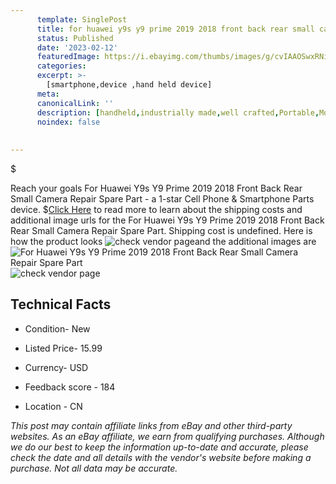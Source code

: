 ```yaml
---
      template: SinglePost
      title: for huawei y9s y9 prime 2019 2018 front back rear small camera repair spare part
      status: Published
      date: '2023-02-12'
      featuredImage: https://i.ebayimg.com/thumbs/images/g/cvIAAOSwxRNiaWnv/s-l225.jpg
      categories: 
      excerpt: >-
        [smartphone,device ,hand held device]
      meta:
      canonicalLink: ''
      description: [handheld,industrially made,well crafted,Portable,Mobile,Compact,Convenient,Lightweight,Maneuverable,Man-portable,Miniature,Carriable,Hand-held,Light,Holdable,Transportable,Mobile device,Pocket-sized,On-the-go,Wireless,Cordless,Compact size,Convenient size, smartphone,device ,hand held device]
      noindex: false
      
        
---
```

$

Reach your goals For Huawei Y9s Y9 Prime 2019 2018 Front Back Rear Small Camera Repair Spare Part - a 1-star Cell Phone & Smartphone Parts device.
$[Click Here](https://www.ebay.com/itm/374045242226?hash=item5716d57372%3Ag%3AcvIAAOSwxRNiaWnv&mkevt=1&mkcid=1&mkrid=711-53200-19255-0&campid=%253CePNCampaignId%253E&customid=%253CreferenceId%253E&toolid=10049) to read more to learn about the shipping costs and additional image urls for the For Huawei Y9s Y9 Prime 2019 2018 Front Back Rear Small Camera Repair Spare Part. Shipping cost is undefined. Here is how the product looks ![check vendor page](https://i.ebayimg.com/thumbs/images/g/cvIAAOSwxRNiaWnv/s-l225.jpg)and the additional images are![For Huawei Y9s Y9 Prime 2019 2018 Front Back Rear Small Camera Repair Spare Part](https://i.ebayimg.com/images/g/cvIAAOSwxRNiaWnv/s-l960.jpg)![check vendor page](https://origin-galleryplus.ebayimg.com/ws/web/374045242226_2_0_1/225x225.jpg,https://origin-galleryplus.ebayimg.com/ws/web/374045242226_3_0_1/225x225.jpg,https://origin-galleryplus.ebayimg.com/ws/web/374045242226_4_0_1/225x225.jpg,https://origin-galleryplus.ebayimg.com/ws/web/374045242226_5_0_1/225x225.jpg,https://origin-galleryplus.ebayimg.com/ws/web/374045242226_6_0_1/225x225.jpg,https://origin-galleryplus.ebayimg.com/ws/web/374045242226_7_0_1/225x225.jpg,https://origin-galleryplus.ebayimg.com/ws/web/374045242226_8_0_1/225x225.jpg,https://origin-galleryplus.ebayimg.com/ws/web/374045242226_9_0_1/225x225.jpg,https://origin-galleryplus.ebayimg.com/ws/web/374045242226_10_0_1/225x225.jpg,https://origin-galleryplus.ebayimg.com/ws/web/374045242226_11_0_1/225x225.jpg,https://origin-galleryplus.ebayimg.com/ws/web/374045242226_12_0_1/225x225.jpg)



 ## Technical Facts 



     
      

 - Condition- New 


      

 - Listed Price- 15.99 


      

 - Currency- USD 


      

 - Feedback score - 184 


      

 - Location - CN 


      
      

 *_This post may contain affiliate links from eBay and other third-party websites. As an eBay affiliate, we earn from qualifying purchases. Although we do our best to keep the information up-to-date and accurate, please check the date and all details with the vendor's website before making a purchase. Not all data may be accurate._*






